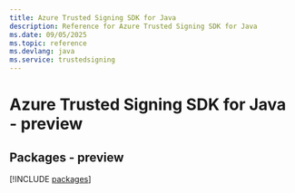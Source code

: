 ```yaml
---
title: Azure Trusted Signing SDK for Java
description: Reference for Azure Trusted Signing SDK for Java
ms.date: 09/05/2025
ms.topic: reference
ms.devlang: java
ms.service: trustedsigning
---
```

# Azure Trusted Signing SDK for Java - preview
## Packages - preview
[!INCLUDE [packages](trusted-signing-index.md)]